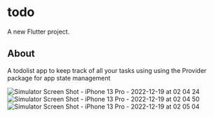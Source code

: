 # todo

A new Flutter project.

## About
A todolist app to keep track of all your tasks using using the Provider package for app state management

![Simulator Screen Shot - iPhone 13 Pro - 2022-12-19 at 02 04 24](https://user-images.githubusercontent.com/86411135/208329929-eb0590f5-bf9d-40e8-adde-f8b38e8b8b07.png)
![Simulator Screen Shot - iPhone 13 Pro - 2022-12-19 at 02 04 50](https://user-images.githubusercontent.com/86411135/208329942-2b899f05-875e-4e72-a0bd-03a1da02ddc1.png)
![Simulator Screen Shot - iPhone 13 Pro - 2022-12-19 at 02 05 04](https://user-images.githubusercontent.com/86411135/208329947-16891efb-45c5-4e94-8987-2847d51a301e.png)

